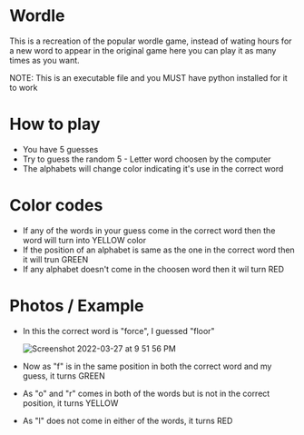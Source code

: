 # Wordle

This is a recreation of the popular wordle game, instead of wating hours for a new word to appear in the original game here you can play it as many times
as you want. 

NOTE: This is an executable file and you MUST have python installed for it to work

# How to play
- You have 5 guesses 
- Try to guess the random 5 - Letter word choosen by the computer
- The alphabets will change color indicating it's use in the correct word

# Color codes
- If any of the words in your guess come in the correct word then the word will turn into YELLOW color
- If the position of an alphabet is same as the one in the correct word then it will trun GREEN
- If any alphabet doesn't come in the choosen word then it wil turn RED

# Photos / Example

- In this the correct word is "force", I guessed "floor"
  
  ![Screenshot 2022-03-27 at 9 51 56 PM](https://user-images.githubusercontent.com/73339721/160290941-8fe6f3cc-63d2-4d9c-bacc-ddc83412d674.png)
  
- Now as "f" is in the same position in both the correct word and my guess, it turns GREEN

- As "o" and "r" comes in both of the words but is not in the correct position, it turns YELLOW

- As "l" does not come in either of the words, it turns RED

